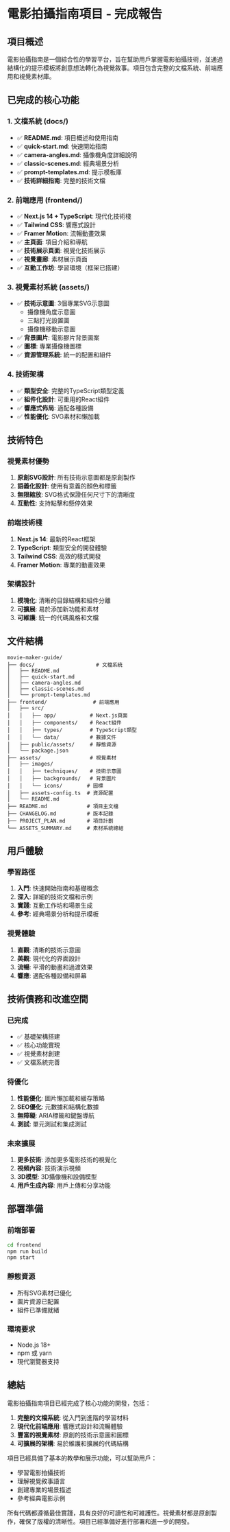 # 電影拍攝指南項目 - 完成報告

## 項目概述

電影拍攝指南是一個綜合性的學習平台，旨在幫助用戶掌握電影拍攝技術，並通過結構化的提示模板將創意想法轉化為視覺敘事。項目包含完整的文檔系統、前端應用和視覺素材庫。

## 已完成的核心功能

### 1. 文檔系統 (docs/)
- ✅ **README.md**: 項目概述和使用指南
- ✅ **quick-start.md**: 快速開始指南
- ✅ **camera-angles.md**: 攝像機角度詳細說明
- ✅ **classic-scenes.md**: 經典場景分析
- ✅ **prompt-templates.md**: 提示模板庫
- ✅ **技術詳細指南**: 完整的技術文檔

### 2. 前端應用 (frontend/)
- ✅ **Next.js 14 + TypeScript**: 現代化技術棧
- ✅ **Tailwind CSS**: 響應式設計
- ✅ **Framer Motion**: 流暢動畫效果
- ✅ **主頁面**: 項目介紹和導航
- ✅ **技術展示頁面**: 視覺化技術展示
- ✅ **視覺畫廊**: 素材展示頁面
- ✅ **互動工作坊**: 學習環境（框架已搭建）

### 3. 視覺素材系統 (assets/)
- ✅ **技術示意圖**: 3個專業SVG示意圖
  - 攝像機角度示意圖
  - 三點打光設置圖
  - 攝像機移動示意圖
- ✅ **背景圖片**: 電影膠片背景圖案
- ✅ **圖標**: 專業攝像機圖標
- ✅ **資源管理系統**: 統一的配置和組件

### 4. 技術架構
- ✅ **類型安全**: 完整的TypeScript類型定義
- ✅ **組件化設計**: 可重用的React組件
- ✅ **響應式佈局**: 適配各種設備
- ✅ **性能優化**: SVG素材和懶加載

## 技術特色

### 視覺素材優勢
1. **原創SVG設計**: 所有技術示意圖都是原創製作
2. **語義化設計**: 使用有意義的顏色和標籤
3. **無限縮放**: SVG格式保證任何尺寸下的清晰度
4. **互動性**: 支持點擊和懸停效果

### 前端技術棧
1. **Next.js 14**: 最新的React框架
2. **TypeScript**: 類型安全的開發體驗
3. **Tailwind CSS**: 高效的樣式開發
4. **Framer Motion**: 專業的動畫效果

### 架構設計
1. **模塊化**: 清晰的目錄結構和組件分離
2. **可擴展**: 易於添加新功能和素材
3. **可維護**: 統一的代碼風格和文檔

## 文件結構

```
movie-maker-guide/
├── docs/                    # 文檔系統
│   ├── README.md
│   ├── quick-start.md
│   ├── camera-angles.md
│   ├── classic-scenes.md
│   └── prompt-templates.md
├── frontend/               # 前端應用
│   ├── src/
│   │   ├── app/           # Next.js頁面
│   │   ├── components/    # React組件
│   │   ├── types/         # TypeScript類型
│   │   └── data/          # 數據文件
│   ├── public/assets/     # 靜態資源
│   └── package.json
├── assets/                # 視覺素材
│   ├── images/
│   │   ├── techniques/    # 技術示意圖
│   │   ├── backgrounds/   # 背景圖片
│   │   └── icons/        # 圖標
│   ├── assets-config.ts  # 資源配置
│   └── README.md
├── README.md             # 項目主文檔
├── CHANGELOG.md          # 版本記錄
├── PROJECT_PLAN.md       # 項目計劃
└── ASSETS_SUMMARY.md     # 素材系統總結
```

## 用戶體驗

### 學習路徑
1. **入門**: 快速開始指南和基礎概念
2. **深入**: 詳細的技術文檔和示例
3. **實踐**: 互動工作坊和場景生成
4. **參考**: 經典場景分析和提示模板

### 視覺體驗
1. **直觀**: 清晰的技術示意圖
2. **美觀**: 現代化的界面設計
3. **流暢**: 平滑的動畫和過渡效果
4. **響應**: 適配各種設備和屏幕

## 技術債務和改進空間

### 已完成
- ✅ 基礎架構搭建
- ✅ 核心功能實現
- ✅ 視覺素材創建
- ✅ 文檔系統完善

### 待優化
1. **性能優化**: 圖片懶加載和緩存策略
2. **SEO優化**: 元數據和結構化數據
3. **無障礙**: ARIA標籤和鍵盤導航
4. **測試**: 單元測試和集成測試

### 未來擴展
1. **更多技術**: 添加更多電影技術的視覺化
2. **視頻內容**: 技術演示視頻
3. **3D模型**: 3D攝像機和設備模型
4. **用戶生成內容**: 用戶上傳和分享功能

## 部署準備

### 前端部署
```bash
cd frontend
npm run build
npm start
```

### 靜態資源
- 所有SVG素材已優化
- 圖片資源已配置
- 組件已準備就緒

### 環境要求
- Node.js 18+
- npm 或 yarn
- 現代瀏覽器支持

## 總結

電影拍攝指南項目已經完成了核心功能的開發，包括：

1. **完整的文檔系統**: 從入門到進階的學習材料
2. **現代化前端應用**: 響應式設計和流暢體驗
3. **豐富的視覺素材**: 原創的技術示意圖和圖標
4. **可擴展的架構**: 易於維護和擴展的代碼結構

項目已經具備了基本的教學和展示功能，可以幫助用戶：
- 學習電影拍攝技術
- 理解視覺敘事語言
- 創建專業的場景描述
- 參考經典電影示例

所有代碼都遵循最佳實踐，具有良好的可讀性和可維護性。視覺素材都是原創製作，確保了版權的清晰性。項目已經準備好進行部署和進一步的開發。 